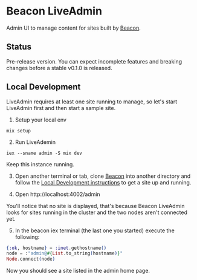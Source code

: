 # Beacon LiveAdmin

Admin UI to manage content for sites built by [Beacon](https://github.com/BeaconCMS/beacon).

## Status

Pre-release version. You can expect incomplete features and breaking changes before a stable v0.1.0 is released.

## Local Development

LiveAdmin requires at least one site running to manage, so let's start LiveAdmin first and then start a sample site.

1. Setup your local env

```shell
mix setup
```

2. Run LiveAdemin

```shell
iex --sname admin -S mix dev
```

Keep this instance running.

3. Open another terminal or tab, clone [Beacon](https://github.com/BeaconCMS/beacon) into another directory and follow the [Local Development instructions](https://github.com/BeaconCMS/beacon#local-development) to get a site up and running.

4. Open http://localhost:4002/admin 

You'll notice that no site is displayed, that's because Beacon LiveAdmin looks for sites running in the cluster and the two nodes aren't connected yet.

5. In the beacon iex terminal (the last one you started) execute the following:

```elixir
{:ok, hostname} = :inet.gethostname()
node = :"admin@#{List.to_string(hostname)}"
Node.connect(node)
```

Now you should see a site listed in the admin home page.

